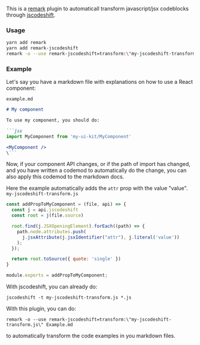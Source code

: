 This is a [remark][] plugin to automaticall transform javascript/jsx
codeblocks through [jscodeshift][].

### Usage

```bash
yarn add remark
yarn add remark-jscodeshift
remark -o --use remark-jscodeshift=transform:\"my-jscodeshift-transform.js\" File.md
```

### Example

Let's say you have a markdown file with explanations on how to use a React component:

`example.md`

```markdown
# My component

To use my component, you should do:

```jsx
import MyComponent from 'my-ui-kit/MyComponent'

<MyComponent />
\```

```

Now, if your component API changes, or if the path of import has changed, and you
have written a codemod to automatically do the change, you can also apply this
codemod to the markdown docs.

Here the example automatically adds the `attr` prop with the value "value".
`my-jscodeshift-transform.js`

```js
const addPropToMyComponent = (file, api) => {
  const j = api.jscodeshift
  const root = j(file.source)

  root.find(j.JSXOpeningElement).forEach((path) => {
    path.node.attributes.push(
      j.jsxAttribute(j.jsxIdentifier("attr"), j.literal('value'))
    );
  });

  return root.toSource({ quote: 'single' })
}

module.exports = addPropToMyComponent;
```

With jscodeshift, you can already do:

```
jscodeshift -t my-jscodeshift-transform.js *.js
```

With this plugin, you can do:

```
remark -o --use remark-jscodeshift=transform:\"my-jscodeshift-transform.js\" Example.md
```

to automatically transform the code examples in you markdown files.



[remark]: https://github.com/remarkjs/remark
[jscodeshift]: https://github.com/facebook/jscodeshift
